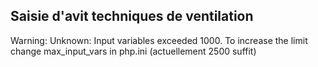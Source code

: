 ## Saisie d'avit techniques de ventilation

Warning: Unknown: Input variables exceeded 1000. To increase the limit change max_input_vars in php.ini (actuellement 2500 suffit)